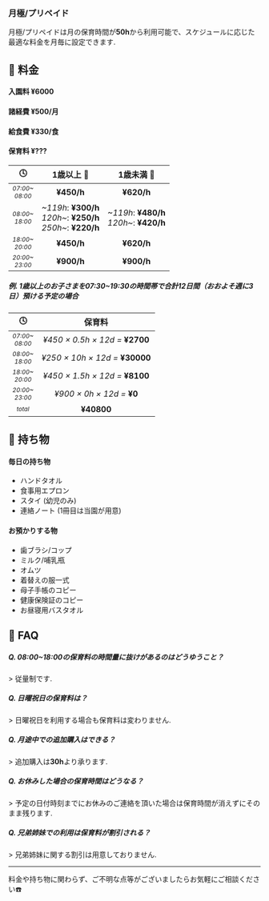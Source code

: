 ﻿<h3 style='margin-top:48px;'>
⽉極/プリペイド
</h3>
<style>
.timezone {
  font-size: 0.75em;
}
</style>

月極/プリペイドは月の保育時間が**50h**から利用可能で、スケジュールに応じた最適な料金を月毎に設定できます.

<!--
末尾にFAQが

以下の料金説明は月毎になるべく過不足が出ない形で利用できるよう設計

、少し複雑に見えるかと思います。月毎になるべく過不足が出ない形で利用できるよう設計された料金体系になっているかと思います。末尾のFAQを理解の助けにして頂けると幸いです。
-->

## 📝 料金

#### 入園料 ¥6000
#### 諸経費 ¥500/月
#### 給食費 ¥330/食
#### 保育料 ¥???
|🕓|1歳以上 👧|1歳未満 👶|
|:-:|:-:|:-:|
|<div class='timezone'>*07:00~<br>08:00*</div>|**¥450/h**|**¥620/h**|
|<div class='timezone'>*08:00~<br>18:00*</div>|<div style='text-align:right;'>*~119h*: **¥300/h**<br>*120h~*: **¥250/h**<br>*250h~*: **¥220/h**</div>|<div style='text-align:right;'>*~119h*: **¥480/h**<br>*120h~*: **¥420/h**</div>|
|<div class='timezone'>*18:00~<br>20:00*</div>|**¥450/h**|**¥620/h**|
|<div class='timezone'>*20:00~<br>23:00*</div>|**¥900/h**|**¥900/h**|

<!--#### 💡 従量制（08:00~18:00）について-->
<!--不当な料⾦になってしまわないように特定の時間量は⾃動的に繰上となります.-->

<!--##### 1歳以上-->
<!--- 100h ~ 119h → 120h-->
<!--- 220h ~ 249h → 250h-->

<!--##### 1歳未満-->
<!--- 105h ~ 119h → 120h-->

##### 例. 1歳以上のお子さまを07:30~19:30の時間帯で合計12日間（おおよそ週に3日）預ける予定の場合

|🕓|保育料|
|:-:|:-:|
|<div class='timezone'>*07:00~<br>08:00*</div>|*¥450 × 0.5h × 12d =* **¥2700**|
|<div class='timezone'>*08:00~<br>18:00*</div>|*¥250 × 10h × 12d =* **¥30000**|
|<div class='timezone'>*18:00~<br>20:00*</div>|*¥450 × 1.5h × 12d =* **¥8100**|
|<div class='timezone'>*20:00~<br>23:00*</div>|*¥900 × 0h × 12d =* **¥0**|
|<div class='timezone'>*total*</div>|**¥40800**|

## 🎒 持ち物

#### 毎日の持ち物
- ハンドタオル
- 食事用エプロン
- スタイ (幼児のみ)
- 連絡ノート (1冊目は当園が用意)

#### お預かりする物
- 歯ブラシ/コップ
- ミルク/哺乳瓶
- オムツ
- 着替えの服一式
- 母子手帳のコピー
- 健康保険証のコピー
- お昼寝用バスタオル

## 🤔 FAQ
##### Q. 08:00~18:00の保育料の時間量に抜けがあるのはどうゆうこと？
\> 従量制です.

##### Q. 日曜祝日の保育料は？
\> 日曜祝日を利用する場合も保育料は変わりません.

##### Q. 月途中での追加購⼊はできる？
\> 追加購⼊は**30h**より承ります.

##### Q. お休みした場合の保育時間はどうなる？
\> 予定の日付時刻までにお休みのご連絡を頂いた場合は保育時間が消えずにそのまま残ります.

##### Q. 兄弟姉妹での利用は保育料が割引される？
\> 兄弟姉妹に関する割引は用意しておりません.
***
料金や持ち物に関わらず、ご不明な点等がございましたらお気軽にご相談ください☎️

<!--
### 入園料 ¥5000
- カバン
- 外出用帽子
- ノート
- 💴
- 👛
-->
